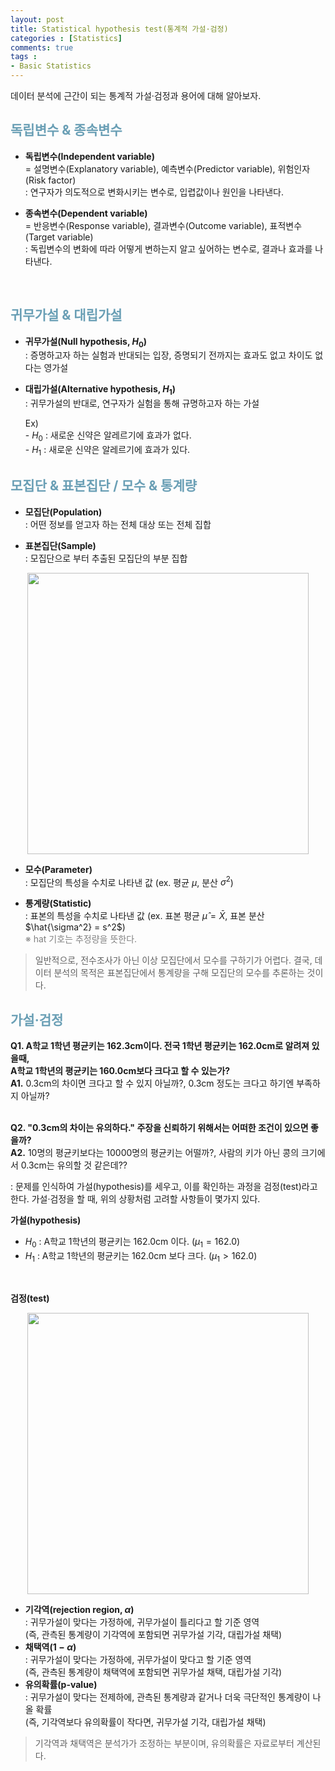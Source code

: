 ```yaml
---
layout: post
title: Statistical hypothesis test(통계적 가설·검정)
categories : [Statistics]
comments: true
tags : 
- Basic Statistics
---
```


<div class="message">
  데이터 분석에 근간이 되는 통계적 가설·검정과 용어에 대해 알아보자.
</div>

## <span style='color:#6a9fb5'> 독립변수 & 종속변수</span>
- **독립변수(Independent variable)** <br/>
   = 설명변수(Explanatory variable), 예측변수(Predictor variable), 위험인자(Risk factor) <br/>
   \: 연구자가 의도적으로 변화시키는 변수로, 입렵값이나 원인을 나타낸다. <br/>

- **종속변수(Dependent variable)** <br/>
   = 반응변수(Response variable), 결과변수(Outcome variable), 표적변수(Target variable) <br/>
   \: 독립변수의 변화에 따라 어떻게 변하는지 알고 싶어하는 변수로, 결과나 효과를 나타낸다. <br/>


<br/>

## <span style='color:#6a9fb5'> 귀무가설 & 대립가설</span> 
- **귀무가설(Null hypothesis, $H_0$)** <br/>
   \: 증명하고자 하는 실험과 반대되는 입장, 증명되기 전까지는 효과도 없고 차이도 없다는 영가설

- **대립가설(Alternative hypothesis, $H_{1}$)** <br/>
   \: 귀무가설의 반대로, 연구자가 실험을 통해 규명하고자 하는 가설

   Ex) <br/>
         \- $H_0$ : 새로운 신약은 알레르기에 효과가 없다. <br/>
         \- $H_1$ : 새로운 신약은 알레르기에 효과가 있다. <br/>


## <span style='color:#6a9fb5'> 모집단 & 표본집단 / 모수 & 통계량 </span>
- **모집단(Population)** <br/>
  \: 어떤 정보를 얻고자 하는 전체 대상 또는 전체 집합

- **표본집단(Sample)** <br/>
  \: 모집단으로 부터 추출된 모집단의 부분 집합

 <p align="center"><img width="450" height="auto" src="https://i.imgur.com/GqSXn5B.png"></p>

- **모수(Parameter)** <br/>
  \: 모집단의 특성을 수치로 나타낸 값 (ex. 평균 $\mu$, 분산 $\sigma^2$)

- **통계량(Statistic)** <br/>
  \: 표본의 특성을 수치로 나타낸 값 (ex. 표본 평균 $\hat{\mu} = \bar{X}$, 표본 분산 $\hat{\sigma^2} = s^2$) <br/>
    <span style='color:gray'> ※ hat 기호는 추정량을 뜻한다.</span> 

> 일반적으로, 전수조사가 아닌 이상 모집단에서 모수를 구하기가 어렵다. 결국, 데이터 분석의 목적은 표본집단에서 통계량을 구해 모집단의 모수를 추론하는 것이다.


## <span style='color:#6a9fb5'> 가설·검정</span>
<div class="message">
  <strong>Q1. A학교 1학년 평균키는 162.3cm이다. 전국 1학년 평균키는 162.0cm로 알려져 있을때, <br/>
                    A학교 1학년의 평균키는 160.0cm보다 크다고 할 수 있는가?</strong> <br/>
  <strong>A1.</strong> 0.3cm의 차이면 크다고 할 수 있지 아닐까?, 0.3cm 정도는 크다고 하기엔 부족하지 아닐까? <br/>
  <br/>

  <strong>Q2. "0.3cm의 차이는 유의하다." 주장을 신뢰하기 위해서는 어떠한 조건이 있으면 좋을까?</strong> <br/>
  <strong>A2.</strong> 10명의 평균키보다는 10000명의 평균키는 어떨까?, 사람의 키가 아닌 콩의 크기에서 0.3cm는 유의할 것 같은데??<br/>
</div> 

  \: 문제를 인식하여 가설(hypothesis)를 세우고, 이를 확인하는 과정을 검정(test)라고 한다. 가설·검정을 할 때, 위의 상황처럼 고려할 사항들이 몇가지 있다. 

<strong> 가설(hypothesis) </strong>
- $H_0$ : A학교 1학년의 평균키는 162.0cm 이다. ($\mu_1 = 162.0$)
- $H_1$ : A학교 1학년의 평균키는 162.0cm 보다 크다. ($\mu_1 > 162.0$)

<br/>

<strong> 검정(test) </strong>

<p align="center"><img width="450" height="auto" src="https://i.imgur.com/ez4LhiH.png"></p>

- **기각역(rejection region, $\alpha$)** <br/>
  \: 귀무가설이 맞다는 가정하에, 귀무가설이 틀리다고 할 기준 영역 <br/>
    (즉, 관측된 통계량이 기각역에 포함되면 귀무가설 기각, 대립가설 채택) <br/>
- **채택역($1-\alpha$)** <br/>
  \: 귀무가설이 맞다는 가정하에, 귀무가설이 맞다고 할 기준 영역 <br/>
    (즉, 관측된 통계량이 채택역에 포함되면 귀무가설 채택, 대립가설 기각) <br/>
- **유의확률(p-value)** <br/>
  \: 귀무가설이 맞다는 전제하에, 관측된 통계량과 같거나 더욱 극단적인 통계량이 나올 확률 <br/>
    (즉, 기각역보다 유의확률이 작다면, 귀무가설 기각, 대립가설 채택)

> 기각역과 채택역은 분석가가 조정하는 부분이며, 유의확률은 자료로부터 계산된다. 
